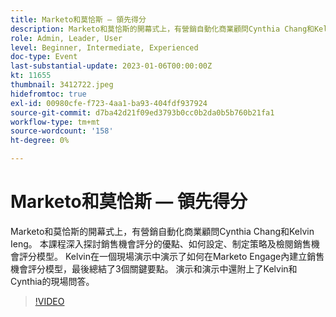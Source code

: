 ```yaml
---
title: Marketo和莫恰斯 — 領先得分
description: Marketo和莫恰斯的開幕式上，有營銷自動化商業顧問Cynthia Chang和Kelvin Ieng。 本課程深入探討銷售機會評分的優點、如何設定、制定策略及檢閱銷售機會評分模型。 Kelvin在一個現場演示中演示了如何在Marketo Engage內建立銷售機會評分模型，最後總結了3個關鍵要點。 演示和演示中還附上了Kelvin和Cynthia的現場問答。
role: Admin, Leader, User
level: Beginner, Intermediate, Experienced
doc-type: Event
last-substantial-update: 2023-01-06T00:00:00Z
kt: 11655
thumbnail: 3412722.jpeg
hidefromtoc: true
exl-id: 00980cfe-f723-4aa1-ba93-404fdf937924
source-git-commit: d7ba42d21f09ed3793b0cc0b2da0b5b760b21fa1
workflow-type: tm+mt
source-wordcount: '158'
ht-degree: 0%

---
```


# Marketo和莫恰斯 — 領先得分

Marketo和莫恰斯的開幕式上，有營銷自動化商業顧問Cynthia Chang和Kelvin Ieng。 本課程深入探討銷售機會評分的優點、如何設定、制定策略及檢閱銷售機會評分模型。 Kelvin在一個現場演示中演示了如何在Marketo Engage內建立銷售機會評分模型，最後總結了3個關鍵要點。 演示和演示中還附上了Kelvin和Cynthia的現場問答。

>[!VIDEO](https://video.tv.adobe.com/v/3412722/?quality=12&learn=on)
